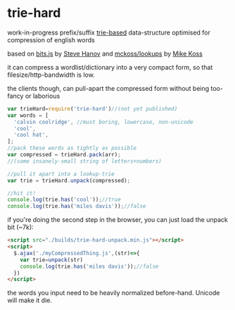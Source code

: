 # trie-hard
work-in-progress prefix/suffix [trie-based](https://en.wikipedia.org/wiki/Trie) data-structure optimised for compression of english words

based on [bits.js](http://stevehanov.ca/blog/index.php?id=120) by [Steve Hanov](https://twitter.com/smhanov) and [mckoss/lookups](https://github.com/mckoss/lookups) by [Mike Koss](https://github.com/mckoss)

it can compress a wordlist/dictionary into a very compact form, so that filesize/http-bandwidth is low.

the clients though, can pull-apart the compressed form without being too-fancy or laborious

```js
var trieHard=require('trie-hard')//(not yet published)
var words = [
  'calvin coolridge', //must boring, lowercase, non-unicode
  'cool',
  'cool hat',
];
//pack these words as tightly as possible
var compressed = trieHard.pack(arr);
//(some insanely-small string of letters+numbers)

//pull it apart into a lookup-trie
var trie = trieHard.unpack(compressed);

//hit it!
console.log(trie.has('cool'));//true
console.log(trie.has('miles davis'));//false
```

if you're doing the second step in the browser, you can just load the unpack bit (~7k):
```html
<script src="./builds/trie-hard-unpack.min.js"></script>
<script>
  $.ajax('./myCompressedThing.js',(str)=>{
    var trie=unpack(str)
    console.log(trie.has('miles davis'));//false
  })
</script>
```

the words you input need to be heavily normalized before-hand. Unicode will make it die.
